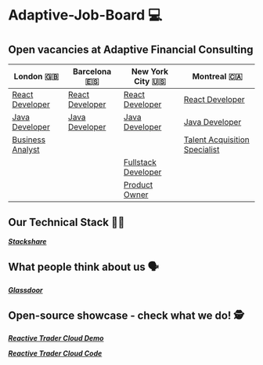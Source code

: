 # Adaptive-Job-Board :computer:
## Open vacancies at Adaptive Financial Consulting ##

| London :uk:  | Barcelona :es: | New York City :us: | Montreal :canada: |
| ------------- | ------------- | ------------- | ------------- |
| [React Developer](https://weareadaptive.com/careers/jobs/?job=3100169)  | [React Developer](https://weareadaptive.com/careers/jobs/?job=3334594)  | [React Developer](https://weareadaptive.com/careers/jobs/?job=3481569) | [React Developer](https://weareadaptive.com/careers/jobs/?job=3524790) |
| [Java Developer](https://weareadaptive.com/careers/jobs/?job=3388634)  | [Java Developer](https://weareadaptive.com/careers/jobs/?job=3100163)  | [Java Developer](https://weareadaptive.com/careers/jobs/?job=3100155) | [Java Developer](https://weareadaptive.com/careers/jobs/?job=2581405)
| [Business Analyst](https://weareadaptive.com/careers/jobs/?job=3560391) | | | [Talent Acquisition Specialist](https://weareadaptive.com/careers/jobs/?job=3459513) |
| | | [Fullstack Developer](https://weareadaptive.com/careers/jobs/?job=3242108) | |
| | | [Product Owner](https://weareadaptive.com/careers/jobs/?job=3010569) |



## Our Technical Stack 	:woman_technologist: ##

**_[Stackshare](https://stackshare.io/AFC/adaptive-financial-consulting)_**

## What people think about us :speaking_head: ## 

**_[Glassdoor](https://www.glassdoor.es/Overview/Working-at-Adaptive-Financial-Consulting-EI_IE833383.11,40.htm?countryRedirect=true)_**

## Open-source showcase - check what we do! :detective: ##

**_[Reactive Trader Cloud Demo](https://web-demo.adaptivecluster.com/)_**

**_[Reactive Trader Cloud Code](https://github.com/AdaptiveConsulting/ReactiveTraderCloud)_**

